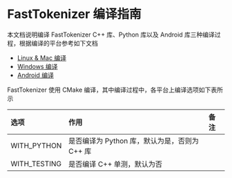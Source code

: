 # FastTokenizer 编译指南

本文档说明编译 FastTokenizer C++ 库、Python 库以及 Android 库三种编译过程，根据编译的平台参考如下文档

- [Linux & Mac 编译](./how_to_build_linux_and_mac.md)
- [Windows 编译](./how_to_build_windows.md)
- [Android 编译](./how_to_build_android.md)

FastTokenizer 使用 CMake 编译，其中编译过程中，各平台上编译选项如下表所示

| 选项 | 作用 | 备注 |
|:---- | :--- | :--- |
| WITH_PYTHON | 是否编译为 Python 库，默认为是，否则为 C++ 库|
| WITH_TESTING | 是否编译 C++ 单测，默认为否 |
